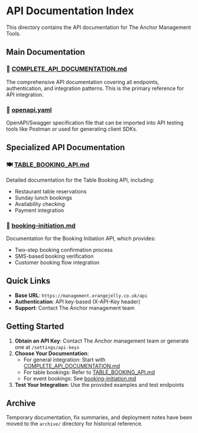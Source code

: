 # API Documentation Index

This directory contains the API documentation for The Anchor Management Tools.

## Main Documentation

### 📖 [COMPLETE_API_DOCUMENTATION.md](./COMPLETE_API_DOCUMENTATION.md)
The comprehensive API documentation covering all endpoints, authentication, and integration patterns. This is the primary reference for API integration.

### 📑 [openapi.yaml](./openapi.yaml)
OpenAPI/Swagger specification file that can be imported into API testing tools like Postman or used for generating client SDKs.

## Specialized API Documentation

### 🍽️ [TABLE_BOOKING_API.md](./TABLE_BOOKING_API.md)
Detailed documentation for the Table Booking API, including:
- Restaurant table reservations
- Sunday lunch bookings
- Availability checking
- Payment integration

### 📱 [booking-initiation.md](./booking-initiation.md)
Documentation for the Booking Initiation API, which provides:
- Two-step booking confirmation process
- SMS-based booking verification
- Customer booking flow integration

## Quick Links

- **Base URL**: `https://management.orangejelly.co.uk/api`
- **Authentication**: API key-based (X-API-Key header)
- **Support**: Contact The Anchor management team

## Getting Started

1. **Obtain an API Key**: Contact The Anchor management team or generate one at `/settings/api-keys`
2. **Choose Your Documentation**: 
   - For general integration: Start with [COMPLETE_API_DOCUMENTATION.md](./COMPLETE_API_DOCUMENTATION.md)
   - For table bookings: Refer to [TABLE_BOOKING_API.md](./TABLE_BOOKING_API.md)
   - For event bookings: See [booking-initiation.md](./booking-initiation.md)
3. **Test Your Integration**: Use the provided examples and test endpoints

## Archive

Temporary documentation, fix summaries, and deployment notes have been moved to the `archive/` directory for historical reference.